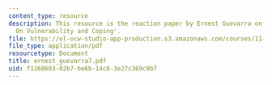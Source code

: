 ```yaml
---
content_type: resource
description: This resource is the reaction paper by Ernest Guevarra on the topic 'Patterns
  On Vulnerability and Coping'.
file: https://ol-ocw-studio-app-production.s3.amazonaws.com/courses/11-941-disaster-vulnerability-and-resilience-spring-2005/f126860302b7be6b14c83e27c369c9b7_ernest_guevarra7.pdf
file_type: application/pdf
resourcetype: Document
title: ernest_guevarra7.pdf
uid: f1268603-02b7-be6b-14c8-3e27c369c9b7
---
```

